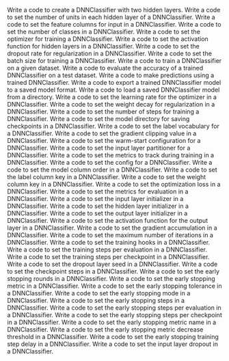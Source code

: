 Write a code to create a DNNClassifier with two hidden layers.
Write a code to set the number of units in each hidden layer of a DNNClassifier.
Write a code to set the feature columns for input in a DNNClassifier.
Write a code to set the number of classes in a DNNClassifier.
Write a code to set the optimizer for training a DNNClassifier.
Write a code to set the activation function for hidden layers in a DNNClassifier.
Write a code to set the dropout rate for regularization in a DNNClassifier.
Write a code to set the batch size for training a DNNClassifier.
Write a code to train a DNNClassifier on a given dataset.
Write a code to evaluate the accuracy of a trained DNNClassifier on a test dataset.
Write a code to make predictions using a trained DNNClassifier.
Write a code to export a trained DNNClassifier model to a saved model format.
Write a code to load a saved DNNClassifier model from a directory.
Write a code to set the learning rate for the optimizer in a DNNClassifier.
Write a code to set the weight decay for regularization in a DNNClassifier.
Write a code to set the number of steps for training a DNNClassifier.
Write a code to set the model directory for saving checkpoints in a DNNClassifier.
Write a code to set the label vocabulary for a DNNClassifier.
Write a code to set the gradient clipping value in a DNNClassifier.
Write a code to set the warm-start configuration for a DNNClassifier.
Write a code to set the input layer partitioner for a DNNClassifier.
Write a code to set the metrics to track during training in a DNNClassifier.
Write a code to set the config for a DNNClassifier.
Write a code to set the model column order in a DNNClassifier.
Write a code to set the label column key in a DNNClassifier.
Write a code to set the weight column key in a DNNClassifier.
Write a code to set the optimization loss in a DNNClassifier.
Write a code to set the metrics for evaluation in a DNNClassifier.
Write a code to set the input layer initializer in a DNNClassifier.
Write a code to set the hidden layer initializer in a DNNClassifier.
Write a code to set the output layer initializer in a DNNClassifier.
Write a code to set the activation function for the output layer in a DNNClassifier.
Write a code to set the gradient accumulation in a DNNClassifier.
Write a code to set the maximum number of iterations in a DNNClassifier.
Write a code to set the training hooks in a DNNClassifier.
Write a code to set the training steps per evaluation in a DNNClassifier.
Write a code to set the training steps per checkpoint in a DNNClassifier.
Write a code to set the dropout layer seed in a DNNClassifier.
Write a code to set the checkpoint steps in a DNNClassifier.
Write a code to set the early stopping rounds in a DNNClassifier.
Write a code to set the early stopping metric in a DNNClassifier.
Write a code to set the early stopping tolerance in a DNNClassifier.
Write a code to set the early stopping mode in a DNNClassifier.
Write a code to set the early stopping steps in a DNNClassifier.
Write a code to set the early stopping steps per evaluation in a DNNClassifier.
Write a code to set the early stopping steps per checkpoint in a DNNClassifier.
Write a code to set the early stopping metric name in a DNNClassifier.
Write a code to set the early stopping metric decrease threshold in a DNNClassifier.
Write a code to set the early stopping training step delay in a DNNClassifier.
Write a code to set the input layer dropout in a DNNClassifier.